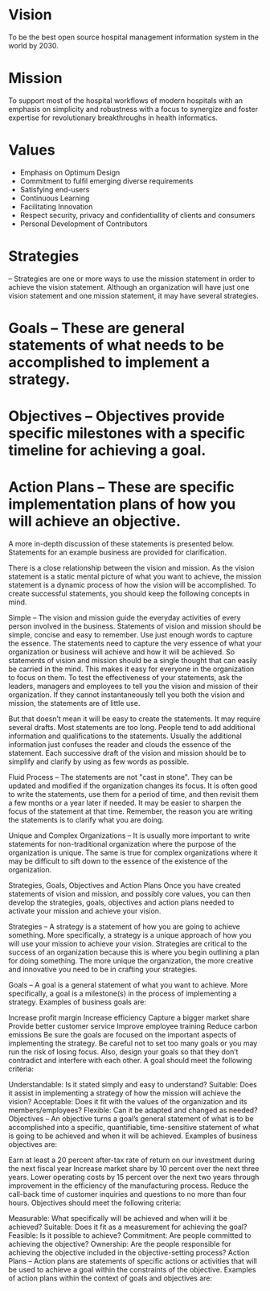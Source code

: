 # Vision
To be the best open source hospital management information system in the world by 2030.


# Mission
To support most of the hospital workflows of modern hospitals with an emphasis on simplicity and robustness with a focus to synergize and foster expertise for revolutionary breakthroughs in health informatics.


# Values
* Emphasis on Optimum Design
* Commitment to fulfil emerging diverse requirements
* Satisfying end-users
* Continuous Learning
* Facilitating Innovation
* Respect security, privacy and confidentiallity of clients and consumers
* Personal Development of Contributors 


# Strategies
 – Strategies are one or more ways to use the mission statement in order to achieve the vision statement. Although an organization will have just one vision statement and one mission statement, it may have several strategies.

# Goals – These are general statements of what needs to be accomplished to implement a strategy.

# Objectives – Objectives provide specific milestones with a specific timeline for achieving a goal.

# Action Plans – These are specific implementation plans of how you will achieve an objective.
A more in-depth discussion of these statements is presented below. Statements for an example business are provided for clarification.




There is a close relationship between the vision and mission. As the vision statement is a static mental picture of what you want to achieve, the mission statement is a dynamic process of how the vision will be accomplished. To create successful statements, you should keep the following concepts in mind.

Simple – The vision and mission guide the everyday activities of every person involved in the business. Statements of vision and mission should be simple, concise and easy to remember. Use just enough words to capture the essence. The statements need to capture the very essence of what your organization or business will achieve and how it will be achieved. So statements of vision and mission should be a single thought that can easily be carried in the mind. This makes it easy for everyone in the organization to focus on them. To test the effectiveness of your statements, ask the leaders, managers and employees to tell you the vision and mission of their organization. If they cannot instantaneously tell you both the vision and mission, the statements are of little use.

But that doesn’t mean it will be easy to create the statements. It may require several drafts. Most statements are too long. People tend to add additional information and qualifications to the statements. Usually the additional information just confuses the reader and clouds the essence of the statement. Each successive draft of the vision and mission should be to simplify and clarify by using as few words as possible.

Fluid Process – The statements are not "cast in stone". They can be updated and modified if the organization changes its focus. It is often good to write the statements, use them for a period of time, and then revisit them a few months or a year later if needed. It may be easier to sharpen the focus of the statement at that time. Remember, the reason you are writing the statements is to clarify what you are doing.

Unique and Complex Organizations – It is usually more important to write statements for non-traditional organization where the purpose of the organization is unique. The same is true for complex organizations where it may be difficult to sift down to the essence of the existence of the organization.

Strategies, Goals, Objectives and Action Plans
Once you have created statements of vision and mission, and possibly core values, you can then develop the strategies, goals, objectives and action plans needed to activate your mission and achieve your vision.

Strategies – A strategy is a statement of how you are going to achieve something. More specifically, a strategy is a unique approach of how you will use your mission to achieve your vision. Strategies are critical to the success of an organization because this is where you begin outlining a plan for doing something. The more unique the organization, the more creative and innovative you need to be in crafting your strategies.

Goals – A goal is a general statement of what you want to achieve. More specifically, a goal is a milestone(s) in the process of implementing a strategy. Examples of business goals are:

Increase profit margin
Increase efficiency
Capture a bigger market share
Provide better customer service
Improve employee training
Reduce carbon emissions
Be sure the goals are focused on the important aspects of implementing the strategy. Be careful not to set too many goals or you may run the risk of losing focus. Also, design your goals so that they don’t contradict and interfere with each other. A goal should meet the following criteria:

Understandable: Is it stated simply and easy to understand?
Suitable: Does it assist in implementing a strategy of how the mission will achieve the vision?
Acceptable: Does it fit with the values of the organization and its members/employees?
Flexible: Can it be adapted and changed as needed?
Objectives – An objective turns a goal’s general statement of what is to be accomplished into a specific, quantifiable, time-sensitive statement of what is going to be achieved and when it will be achieved. Examples of business objectives are:

Earn at least a 20 percent after-tax rate of return on our investment during the next fiscal year
Increase market share by 10 percent over the next three years.
Lower operating costs by 15 percent over the next two years through improvement in the efficiency of the manufacturing process.
Reduce the call-back time of customer inquiries and questions to no more than four hours.
Objectives should meet the following criteria:

Measurable: What specifically will be achieved and when will it be achieved?
Suitable: Does it fit as a measurement for achieving the goal?
Feasible: Is it possible to achieve?
Commitment: Are people committed to achieving the objective?
Ownership: Are the people responsible for achieving the objective included in the objective-setting process?
Action Plans – Action plans are statements of specific actions or activities that will be used to achieve a goal within the constraints of the objective. Examples of action plans within the context of goals and objectives are: